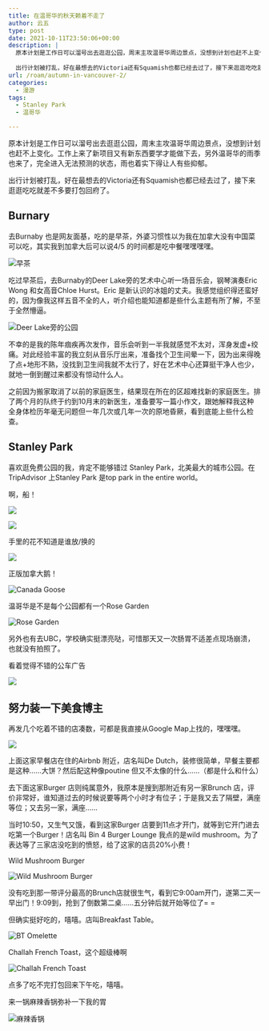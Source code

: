 ```yaml
---
title: 在温哥华的秋天赖着不走了
author: 云五
type: post
date: 2021-10-11T23:50:06+00:00
description: |
  原本计划是工作日可以溜号出去逛逛公园，周末主攻温哥华周边景点，没想到计划也赶不上变化。工作上来了新项目又有新东西要学才能做下去，另外温哥华的雨季也来了，完全进入无法预测的状态，雨也着实下得让人有些抑郁。
  
  出行计划被打乱，好在最想去的Victoria还有Squamish也都已经去过了，接下来逛逛吃吃就差不多要打包回府了。
url: /roam/autumn-in-vancouver-2/
categories:
  - 漫游
tags:
  - Stanley Park
  - 温哥华

---
```

原本计划是工作日可以溜号出去逛逛公园，周末主攻温哥华周边景点，没想到计划也赶不上变化。工作上来了新项目又有新东西要学才能做下去，另外温哥华的雨季也来了，完全进入无法预测的状态，雨也着实下得让人有些抑郁。

出行计划被打乱，好在最想去的Victoria还有Squamish也都已经去过了，接下来逛逛吃吃就差不多要打包回府了。

## Burnary

去Burnaby 也是网友面基，吃的是早茶，外婆习惯性以为我在加拿大没有中国菜可以吃，其实我到加拿大后可以说4/5 的时间都是吃中餐嘿嘿嘿嘿。

![早茶](https://media.go5.dev/go5media/media_attachments/files/107/039/292/151/423/576/original/e4dde985a87b226d.jpeg)

吃过早茶后，去Burnaby的Deer Lake旁的艺术中心听一场音乐会，钢琴演奏Eric Wong 和女高音Chloe Hurst。Eric 是新认识的冰姐的丈夫。我感觉组织得还蛮好的，因为像我这样五音不全的人，听介绍也能知道都是些什么主题有所了解，不至于全然懵逼。

![Deer Lake旁的公园](https://media.go5.dev/go5media/media_attachments/files/107/039/779/342/216/977/original/9ad8ce7bb041c32e.jpeg)

不幸的是我的陈年痼疾再次发作，音乐会听到一半我就感觉不太对，浑身发虚+绞痛。对此经验丰富的我立刻从音乐厅出来，准备找个卫生间晕一下，因为出来得晚了点+地形不熟，没找到卫生间我就不太行了，好在艺术中心还算挺干净人也少，就地一倒到醒过来都没有惊动什么人。

之前因为搬家取消了以前的家庭医生，结果现在所在的区超难找新的家庭医生。排了两个月的队终于约到10月末的新医生，准备要写一篇小作文，跟她解释我这种全身体检历年毫无问题但一年几次或几年一次的原地昏厥，看到底能上些什么检查。

## Stanley Park

喜欢逛免费公园的我，肯定不能够错过 Stanley Park，北美最大的城市公园。在TripAdvisor 上Stanley Park 是top park in the entire world。

啊，船！

![](https://media.go5.dev/go5media/media_attachments/files/107/067/887/983/610/526/original/71d31762b72bf696.jpeg)

![](https://media.go5.dev/go5media/media_attachments/files/107/085/546/450/703/514/original/01a27197a6f78be1.jpeg)

手里的花不知道是谁放/换的

![](https://media.go5.dev/go5media/media_attachments/files/107/085/546/463/597/457/original/15819bd400d771ad.jpeg)

正版加拿大鹅！

![Canada Goose](https://media.go5.dev/go5media/media_attachments/files/107/067/998/538/988/218/original/d2e7a718b952fd17.jpeg)

温哥华是不是每个公园都有一个Rose Garden

![Rose Garden](https://media.go5.dev/go5media/media_attachments/files/107/068/536/327/349/056/original/e3c833185a08f7ca.jpeg)

另外也有去UBC，学校确实挺漂亮哒，可惜那天又一次肠胃不适差点现场崩溃，也就没有拍照了。

看着觉得不错的公车广告

![](https://media.go5.dev/go5media/media_attachments/files/107/067/799/360/333/702/small/3ab140bb0b21c67f.jpeg)

## 努力装一下美食博主

再发几个吃着不错的店凑数，可都是我直接从Google Map上找的，嘿嘿嘿。

![](https://media.go5.dev/go5media/media_attachments/files/107/072/418/069/040/163/original/0b542a971b0aaa5f.jpeg)

上面这家早餐店在住的Airbnb 附近，店名叫De Dutch，装修很简单，早餐主要都是这种……大饼？然后配这种像poutine 但又不太像的什么……（都是什么和什么）

去下面这家Burger 店则纯属意外，我原本是搜到那附近有另一家Brunch 店，评价非常好，谁知道过去的时候说要等两个小时才有位子；于是我又去了隔壁，满座等位；又去另一家，满座……

当时10:50，又生气又饿，看到这家Burger 店要到11点才开门，就等到它开门进去吃第一个Burger！店名叫 Bin 4 Burger Lounge 我点的是wild mushroom。为了表达等了三家店没吃到的愤怒，给了这家的店员20%小费！

Wild Mushroom Burger
  
![Wild Mushroom Burger](https://media.go5.dev/go5media/media_attachments/files/107/078/975/392/995/503/original/4cadac10e67af504.jpeg)

没有吃到那一带评分最高的Brunch店就很生气，看到它9:00am开门，遂第二天一早出门！9:09到，抢到了倒数第二桌……五分钟后就开始等位了= =

但确实挺好吃的，嘻嘻。店叫Breakfast Table。

![BT Omelette](https://media.go5.dev/go5media/media_attachments/files/107/083/989/030/095/721/original/4a59ce97d245d749.jpeg)

Challah French Toast，这个超级棒啊

![Challah French Toast](https://media.go5.dev/go5media/media_attachments/files/107/083/988/979/525/535/original/5d3062ec2ca67d75.jpeg)

点多了吃不完打包回来下午吃，嘻嘻。

来一锅麻辣香锅弥补一下我的胃

![麻辣香锅](https://media.go5.dev/go5media/media_attachments/files/107/085/541/531/832/760/original/3d828300e7325bc5.jpeg)

